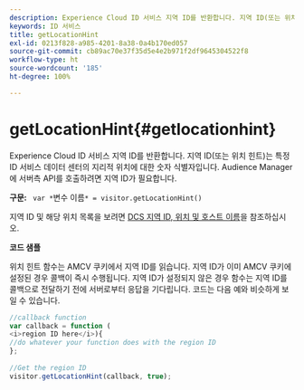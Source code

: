 ```yaml
---
description: Experience Cloud ID 서비스 지역 ID를 반환합니다. 지역 ID(또는 위치 힌트)는 특정 ID 서비스 데이터 센터의 지리적 위치에 대한 숫자 식별자입니다. Audience Manager에 서버측 API를 호출하려면 지역 ID가 필요합니다.
keywords: ID 서비스
title: getLocationHint
exl-id: 0213f828-a985-4201-8a38-0a4b170ed057
source-git-commit: cb89ac70e37f35d5e4e2b971f2df9645304522f8
workflow-type: ht
source-wordcount: '185'
ht-degree: 100%

---
```


# getLocationHint{#getlocationhint}

Experience Cloud ID 서비스 지역 ID를 반환합니다. 지역 ID(또는 위치 힌트)는 특정 ID 서비스 데이터 센터의 지리적 위치에 대한 숫자 식별자입니다. Audience Manager에 서버측 API를 호출하려면 지역 ID가 필요합니다.

**구문:** ` var *`변수 이름`* = visitor.getLocationHint()`

지역 ID 및 해당 위치 목록을 보려면 [DCS 지역 ID, 위치 및 호스트 이름](https://experienceleague.adobe.com/docs/audience-manager/user-guide/api-and-sdk-code/dcs/dcs-api-reference/dcs-regions.html?lang=ko-KR)을 참조하십시오.

**코드 샘플**

위치 힌트 함수는 AMCV 쿠키에서 지역 ID를 읽습니다. 지역 ID가 이미 AMCV 쿠키에 설정된 경우 콜백이 즉시 수행됩니다. 지역 ID가 설정되지 않은 경우 함수는 지역 ID를 콜백으로 전달하기 전에 서버로부터 응답을 기다립니다. 코드는 다음 예와 비슷하게 보일 수 있습니다.

```js
//callback function 
var callback = function ( 
<i>region ID here</i>){ 
//do whatever your function does with the region ID 
}; 
 
//Get the region ID 
visitor.getLocationHint(callback, true); 
```
